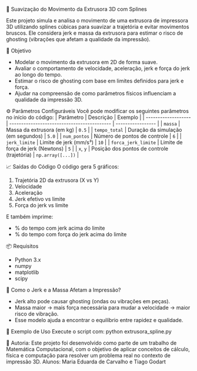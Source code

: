 🧵 Suavização do Movimento da Extrusora 3D com Splines

Este projeto simula e analisa o movimento de uma extrusora de impressora 3D utilizando splines cúbicas para suavizar a trajetória e evitar movimentos bruscos. 
Ele considera jerk e massa da extrusora para estimar o risco de ghosting (vibrações que afetam a qualidade da impressão).


🎯 Objetivo
- Modelar o movimento da extrusora em 2D de forma suave.
- Avaliar o comportamento de velocidade, aceleração, jerk e força do jerk ao longo do tempo.
- Estimar o risco de ghosting com base em limites definidos para jerk e força.
- Ajudar na compreensão de como parâmetros físicos influenciam a qualidade da impressão 3D.


⚙️ Parâmetros Configuráveis
Você pode modificar os seguintes parâmetros no início do código:
| Parâmetro           | Descrição                                   | Exemplo           |
| ------------------- | ------------------------------------------- | ----------------- |
| `massa`             | Massa da extrusora (em kg)                  | `0.5`             |
| `tempo_total`       | Duração da simulação (em segundos)          | `5.0`             |
| `num_pontos`        | Número de pontos de controle                | `6`               |
| `jerk_limite`       | Limite de jerk (mm/s³)                      | `10`              |
| `forca_jerk_limite` | Limite de força de jerk (Newtons)           | `5`               |
| `x`, `y`            | Posição dos pontos de controle (trajetória) | `np.array([...])` |


📈 Saídas do Código
O código gera 5 gráficos:
1. Trajetória 2D da extrusora (X vs Y)
2. Velocidade
3. Aceleração
4. Jerk efetivo vs limite
5. Força do jerk vs limite

E também imprime:
- % do tempo com jerk acima do limite
- % do tempo com força do jerk acima do limite


📦 Requisitos
- Python 3.x
- numpy
- matplotlib
- scipy


🧠 Como o Jerk e a Massa Afetam a Impressão?
- Jerk alto pode causar ghosting (ondas ou vibrações em peças).
- Massa maior → mais força necessária para mudar a velocidade → maior risco de vibração.
- Esse modelo ajuda a encontrar o equilíbrio entre rapidez e qualidade.

🧪 Exemplo de Uso
Execute o script com:  python extrusora_spline.py

🧰 Autoria: 
Este projeto foi desenvolvido como parte de um trabalho de Matemática Computacional, com o objetivo de aplicar conceitos de cálculo, física e computação para resolver um problema real no contexto de impressão 3D. Alunos: Maria Eduarda de Carvalho e Tiago Godart

